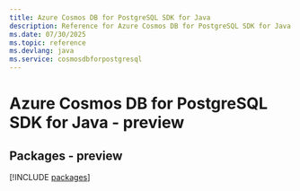 ```yaml
---
title: Azure Cosmos DB for PostgreSQL SDK for Java
description: Reference for Azure Cosmos DB for PostgreSQL SDK for Java
ms.date: 07/30/2025
ms.topic: reference
ms.devlang: java
ms.service: cosmosdbforpostgresql
---
```

# Azure Cosmos DB for PostgreSQL SDK for Java - preview
## Packages - preview
[!INCLUDE [packages](cosmos-db-for-postgresql-index.md)]